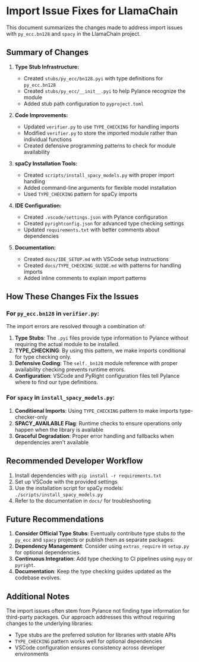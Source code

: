 # Import Issue Fixes for LlamaChain

This document summarizes the changes made to address import issues with `py_ecc.bn128` and `spacy` in the LlamaChain project.

## Summary of Changes

1. **Type Stub Infrastructure:**
   - Created `stubs/py_ecc/bn128.pyi` with type definitions for `py_ecc.bn128`
   - Created `stubs/py_ecc/__init__.pyi` to help Pylance recognize the module
   - Added stub path configuration to `pyproject.toml`

2. **Code Improvements:**
   - Updated `verifier.py` to use `TYPE_CHECKING` for handling imports
   - Modified `verifier.py` to store the imported module rather than individual functions
   - Created defensive programming patterns to check for module availability

3. **spaCy Installation Tools:**
   - Created `scripts/install_spacy_models.py` with proper import handling
   - Added command-line arguments for flexible model installation
   - Used `TYPE_CHECKING` pattern for spaCy imports

4. **IDE Configuration:**
   - Created `.vscode/settings.json` with Pylance configuration
   - Created `pyrightconfig.json` for advanced type checking settings
   - Updated `requirements.txt` with better comments about dependencies

5. **Documentation:**
   - Created `docs/IDE_SETUP.md` with VSCode setup instructions
   - Created `docs/TYPE_CHECKING_GUIDE.md` with patterns for handling imports
   - Added inline comments to explain import patterns

## How These Changes Fix the Issues

### For `py_ecc.bn128` in `verifier.py`:

The import errors are resolved through a combination of:

1. **Type Stubs**: The `.pyi` files provide type information to Pylance without requiring the actual module to be installed.
2. **TYPE_CHECKING**: By using this pattern, we make imports conditional for type checking only.
3. **Defensive Coding**: The `self._bn128` module reference with proper availability checking prevents runtime errors.
4. **Configuration**: VSCode and PyRight configuration files tell Pylance where to find our type definitions.

### For `spacy` in `install_spacy_models.py`:

1. **Conditional Imports**: Using `TYPE_CHECKING` pattern to make imports type-checker-only
2. **SPACY_AVAILABLE Flag**: Runtime checks to ensure operations only happen when the library is available
3. **Graceful Degradation**: Proper error handling and fallbacks when dependencies aren't available

## Recommended Developer Workflow

1. Install dependencies with `pip install -r requirements.txt`
2. Set up VSCode with the provided settings
3. Use the installation script for spaCy models: `./scripts/install_spacy_models.py`
4. Refer to the documentation in `docs/` for troubleshooting

## Future Recommendations

1. **Consider Official Type Stubs**: Eventually contribute type stubs to the `py_ecc` and `spacy` projects or publish them as separate packages.
2. **Dependency Management**: Consider using `extras_require` in `setup.py` for optional dependencies.
3. **Continuous Integration**: Add type checking to CI pipelines using `mypy` or `pyright`.
4. **Documentation**: Keep the type checking guides updated as the codebase evolves.

## Additional Notes

The import issues often stem from Pylance not finding type information for third-party packages. Our approach addresses this without requiring changes to the underlying libraries:

- Type stubs are the preferred solution for libraries with stable APIs
- `TYPE_CHECKING` pattern works well for optional dependencies
- VSCode configuration ensures consistency across developer environments 